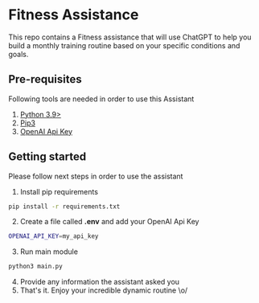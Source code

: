 # Fitness Assistance
This repo contains a Fitness assistance that will use ChatGPT to help you build a monthly training routine based on 
your specific conditions and goals.


## Pre-requisites
Following tools are needed in order to use this Assistant
1. [Python 3.9>](https://www.python.org/downloads/) 
2. [Pip3](https://pypi.org/project/pip/)
3. [OpenAI Api Key](https://help.openai.com/en/articles/4936850-where-do-i-find-my-api-key)

## Getting started

Please follow next steps in order to use the assistant

1. Install pip requirements 
```bash
pip install -r requirements.txt
```
2. Create a file called **.env** and add your OpenAI Api Key
```bash
OPENAI_API_KEY=my_api_key
```
3. Run main module
```bash
python3 main.py
```
4. Provide any information the assistant asked you
5. That's it. Enjoy your incredible dynamic routine \o/

